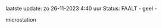 laatste update: 
zo 26-11-2023  4:40   uur 
Status: FAALT - geel - 
<div class="service R">microstation</div>